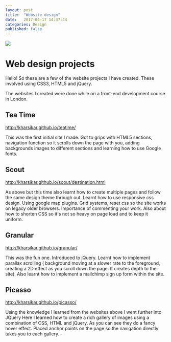 ```yaml
---
layout: post
title:  "Website design"
date:   2017-04-17 14:37:44
categories: Design
published: false
---
```

<img src="{{ site.baseurl }}/images/StockSnap_FSPLFPQBCZ.jpg" class="fit image">

# Web design projects

Hello! So these are a few of the website projects I have created. These involved using CSS3, HTML5 and jQuery.

The websites I created were done while on a front-end development course in London. 

## Tea Time

http://kharsikar.github.io/teatime/

This was the first initial site I made. Got to grips with HTML5 sections, navigation function so it scrolls down the page with you, adding backgrounds images to different sections and learning how to use Google fonts. 

## Scout

http://kharsikar.github.io/scout/destination.html

As above but this time also learnt how to create multiple pages and follow the same design theme through out. Learnt how to use responsive css design. Using google map plugins. Grid systems, reset css so the site works on legacy older browsers. Importance of commenting your work. Also about how to shorten CSS so it's not so heavy on page load and to keep it uniform.

## Granular

http://kharsikar.github.io/granular/

This was the fun one. Introduced to jQuery. Learnt how to implement parallax scrolling ( background moving at a slower rate to the foreground, creating a 2D effect as you scroll down the page. It creates depth to the site). Also learnt how to implement a mailchimp sign up form within the site.

## Picasso

http://kharsikar.github.io/picasso/

Using the knowledge I learned from the websites above I went further into JQuery Here I learned how to create a rich gallery of images using a combination of CSS, HTML and jQuery. As you can see they do a fancy hover effect. Placed anchor points on the page so the navigation directly takes you to each gallery. -






